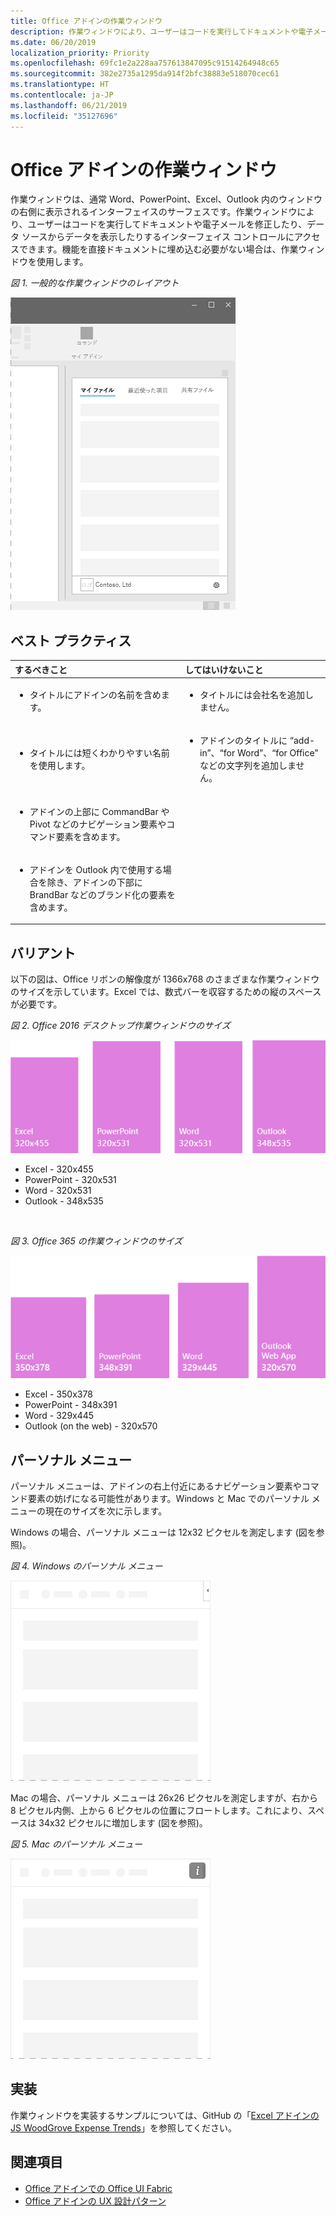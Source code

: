 ```yaml
---
title: Office アドインの作業ウィンドウ
description: 作業ウィンドウにより、ユーザーはコードを実行してドキュメントや電子メールを修正したり、データ ソースからデータを表示したりするインターフェイス コントロールにアクセスできます。
ms.date: 06/20/2019
localization_priority: Priority
ms.openlocfilehash: 69fc1e2a228aa757613847095c91514264948c65
ms.sourcegitcommit: 382e2735a1295da914f2bfc38883e518070cec61
ms.translationtype: HT
ms.contentlocale: ja-JP
ms.lasthandoff: 06/21/2019
ms.locfileid: "35127696"
---
```

# <a name="task-panes-in-office-add-ins"></a>Office アドインの作業ウィンドウ
 
作業ウィンドウは、通常 Word、PowerPoint、Excel、Outlook 内のウィンドウの右側に表示されるインターフェイスのサーフェスです。作業ウィンドウにより、ユーザーはコードを実行してドキュメントや電子メールを修正したり、データ ソースからデータを表示したりするインターフェイス コントロールにアクセスできます。機能を直接ドキュメントに埋め込む必要がない場合は、作業ウィンドウを使用します。

*図 1. 一般的な作業ウィンドウのレイアウト*

![一般的な作業ウィンドウのレイアウトを表示するイメージ](../images/overview-with-app-task-pane.png)

## <a name="best-practices"></a>ベスト プラクティス

|**するべきこと**|**してはいけないこと**|
|:-----|:--------|
|<ul><li>タイトルにアドインの名前を含めます。</li></ul>|<ul><li>タイトルには会社名を追加しません。</li></ul>|
|<ul><li>タイトルには短くわかりやすい名前を使用します。</li></ul>|<ul><li>アドインのタイトルに “add-in”、“for Word”、“for Office” などの文字列を追加しません。</li></ul>|
|<ul><li>アドインの上部に CommandBar や Pivot などのナビゲーション要素やコマンド要素を含めます。</li></ul>||
|<ul><li>アドインを Outlook 内で使用する場合を除き、アドインの下部に BrandBar などのブランド化の要素を含めます。</li></ul>||


## <a name="variants"></a>バリアント

以下の図は、Office リボンの解像度が 1366x768 のさまざまな作業ウィンドウのサイズを示しています。Excel では、数式バーを収容するための縦のスペースが必要です。  

*図 2. Office 2016 デスクトップ作業ウィンドウのサイズ*

![1366x768 のデスクトップ作業ウィンドウのサイズを示す図](../images/add-in-taskpane-sizes-desktop.png)

- Excel - 320x455
- PowerPoint - 320x531
- Word - 320x531
- Outlook - 348x535

<br/>

*図 3. Office 365 の作業ウィンドウのサイズ*

![1366x768 のデスクトップ作業ウィンドウのサイズを示す図](../images/add-in-taskpane-sizes-online.png)

- Excel - 350x378
- PowerPoint - 348x391
- Word - 329x445
- Outlook (on the web) - 320x570

## <a name="personality-menu"></a>パーソナル メニュー

パーソナル メニューは、アドインの右上付近にあるナビゲーション要素やコマンド要素の妨げになる可能性があります。Windows と Mac でのパーソナル メニューの現在のサイズを次に示します。

Windows の場合、パーソナル メニューは 12x32 ピクセルを測定します (図を参照)。

*図 4. Windows のパーソナル メニュー*

![Windows デスクトップのパーソナル メニューを示す図](../images/personality-menu-win.png)

Mac の場合、パーソナル メニューは 26x26 ピクセルを測定しますが、右から 8 ピクセル内側、上から 6 ピクセルの位置にフロートします。これにより、スペースは 34x32 ピクセルに増加します (図を参照)。

*図 5. Mac のパーソナル メニュー*

![Mac デスクトップのパーソナル メニューを示す図](../images/personality-menu-mac.png)

## <a name="implementation"></a>実装

作業ウィンドウを実装するサンプルについては、GitHub の「[Excel アドインの JS WoodGrove Expense Trends](https://github.com/OfficeDev/Excel-Add-in-WoodGrove-Expense-Trends)」を参照してください。 


## <a name="see-also"></a>関連項目

- [Office アドインでの Office UI Fabric](office-ui-fabric.md) 
- [Office アドインの UX 設計パターン](../design/ux-design-pattern-templates.md)

